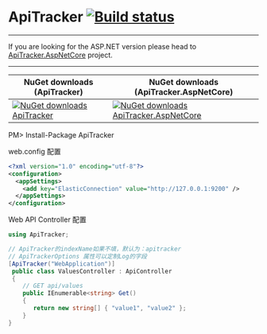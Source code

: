 # ApiTracker [![Build status](https://ci.appveyor.com/api/projects/status/o72ved788wpbabvk?svg=true)](https://ci.appveyor.com/project/seven1986/apitracker)

---

If you are looking for the ASP.NET version please head to [ApiTracker.AspNetCore](https://github.com/seven1986/ApiTracker.AspNetCore) project.

---



NuGet downloads (ApiTracker) | NuGet downloads (ApiTracker.AspNetCore)
--------------- | ---------------
[![NuGet downloads ApiTracker](https://img.shields.io/nuget/dt/ApiTracker.svg)](https://www.nuget.org/packages/ApiTracker)|[![NuGet downloads ApiTracker.AspNetCore](https://img.shields.io/nuget/dt/ApiTracker.AspNetCore.svg)](https://www.nuget.org/packages/ApiTracker.AspNetCore)

PM> Install-Package ApiTracker


web.config 配置
```xml
<?xml version="1.0" encoding="utf-8"?>
<configuration>
  <appSettings>
    <add key="ElasticConnection" value="http://127.0.0.1:9200" />
  </appSettings>
</configuration>
```



Web API Controller 配置

```csharp
using ApiTracker;

// ApiTracker的indexName如果不填，默认为：apitracker
// ApiTrackerOptions 属性可以定制Log的字段
[ApiTracker("WebApplication")]
 public class ValuesController : ApiController
 {
    // GET api/values
    public IEnumerable<string> Get()
    {
       return new string[] { "value1", "value2" };
    }
}
```


